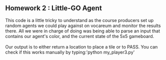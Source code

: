 ## Homework 2 : Little-GO Agent
This code is a little tricky to understand as the course producers set up random agents we could play against on vocareum and monitor the results there. All we were in charge of doing was being able to parse an input that contains our agent's color, and the current state of the 5x5 gameboard.
<br />
<br />
Our output is to either return a location to place a tile or to PASS. You can check if this works manually by typing:'python my_player3.py' 
